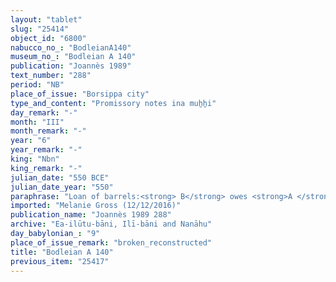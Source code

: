 ```yaml
---
layout: "tablet"
slug: "25414"
object_id: "6800"
nabucco_no_: "BodleianA140"
museum_no_: "Bodleian A 140"
publication: "Joannès 1989"
text_number: "288"
period: "NB"
place_of_issue: "Borsippa city"
type_and_content: "Promissory notes ina muẖẖi"
day_remark: "-"
month: "III"
month_remark: "-"
year: "6"
year_remark: "-"
king: "Nbn"
king_remark: "-"
julian_date: "550 BCE"
julian_date_year: "550"
paraphrase: "Loan of barrels:<strong> B</strong> owes <strong>A </strong>[x] vats of beer. He will give them on 15<sup>th</sup> of Simān (III). The following statement about the finished (<em>qat&ucirc;</em>) argument (<em>dibbu</em>) is broken. 2 witnesses and the scribe. Additional broken clause.<br /> &nbsp;<br /> <strong>A</strong> = Rēmūt-Nab&ucirc;/Nab&ucirc;-ēṭir-nap&scaron;āti//Bāsia; <strong>B</strong> = Nādinu/Lūṣi-ana-nūr-Marduk/Ilī-bāni; Scribe = &Scaron;ama&scaron;-zēru-iqī&scaron;a/Nab&ucirc;-nādin-ahi//pa-&Scaron;IH<br /> &nbsp;"
imported: "Melanie Gross (12/12/2016)"
publication_name: "Joannès 1989 288"
archive: "Ea-ilūtu-bāni, Ilī-bāni and Nanāhu"
day_babylonian_: "9"
place_of_issue_remark: "broken_reconstructed"
title: "Bodleian A 140"
previous_item: "25417"
---
```

